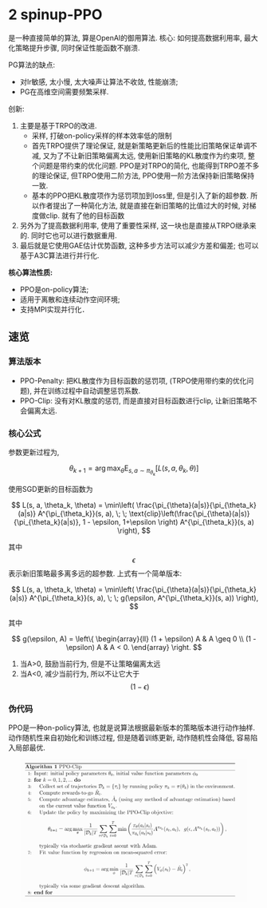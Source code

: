 # 2 spinup-PPO

是一种直接简单的算法, 算是OpenAI的御用算法.
核心: 如何提高数据利用率, 最大化策略提升步骤, 同时保证性能函数不崩溃. 

PG算法的缺点:
* 对lr敏感, 太小慢, 太大噪声让算法不收敛, 性能崩溃; 
* PG在高维空间需要频繁采样.

创新: 
1. 主要是基于TRPO的改进.
   - 采样, 打破on-policy采样的样本效率低的限制
   - 首先TRPO提供了理论保证, 就是新策略更新后的性能比旧策略保证单调不减, 又为了不让新旧策略偏离太远, 使用新旧策略的KL散度作为约束项, 整个问题是带约束的优化问题. PPO是对TRPO的简化, 也能得到TRPO差不多的理论保证, 但TRPO使用二阶方法, PPO使用一阶方法保持新旧策略保持一致. 
   - 基本的PPO把KL散度项作为惩罚项加到loss里, 但是引入了新的超参数. 所以作者提出了一种简化方法, 就是直接在新旧策略的比值过大的时候, 对梯度做clip. 就有了他的目标函数
2. 另外为了提高数据利用率, 使用了重要性采样, 这一块也是直接从TRPO继承来的. 同时它也可以进行数据重用.
3. 最后就是它使用GAE估计优势函数, 这种多步方法可以减少方差和偏差; 也可以基于A3C算法进行并行化.

**核心算法性质:**

* PPO是on-policy算法; 
* 适用于离散和连续动作空间环境; 
* 支持MPI实现并行化．

## 速览

### 算法版本

* PPO-Penalty: 把KL散度作为目标函数的惩罚项, (TRPO使用带约束的优化问题), 并在训练过程中自动调整惩罚系数.
* PPO-Clip: 没有对KL散度的惩罚, 而是直接对目标函数进行clip, 让新旧策略不会偏离太远.

### 核心公式

参数更新过程为, 

$$
\theta_{k+1} = \arg \max_{\theta} \mathrm{E}_{s, a \sim \pi_{\theta_k}} \left[ L(s, a, \theta_k, \theta)\right]
$$

使用SGD更新的目标函数为

$$
L(s, a, \theta_k, \theta) = \min\left(
\frac{\pi_{\theta}(a|s)}{\pi_{\theta_k}(a|s)}  A^{\pi_{\theta_k}}(s, a), \; \; 
\text{clip}\left(\frac{\pi_{\theta}(a|s)}{\pi_{\theta_k}(a|s)}, 1 - \epsilon, 1+\epsilon \right) A^{\pi_{\theta_k}}(s, a)
\right), 
$$

其中$$\epsilon$$表示新旧策略最多离多远的超参数. 上式有一个简单版本:

$$
L(s, a, \theta_k, \theta) = \min\left(
\frac{\pi_{\theta}(a|s)}{\pi_{\theta_k}(a|s)}  A^{\pi_{\theta_k}}(s, a), \; \; 
g(\epsilon, A^{\pi_{\theta_k}}(s, a))
\right), 
$$

其中

$$
g(\epsilon, A) = \left\{
\begin{array}{ll}
(1 + \epsilon) A & A \geq 0 \\
(1 - \epsilon) A & A < 0.
\end{array}
\right.
$$

1. 当A>0, 鼓励当前行为, 但是不让策略偏离太远
2. 当A<0, 减少当前行为, 所以不让它大于$$(1-\epsilon)$$

### 伪代码

PPO是一种on-policy算法, 也就是说算法根据最新版本的策略版本进行动作抽样. 动作随机性来自初始化和训练过程, 但是随着训练更新, 动作随机性会降低, 容易陷入局部最优.

<div style="text-align: center; width: 90%; margin: auto; ">
<img src="img/2021_01_25_15_22_53.png">
</div>
